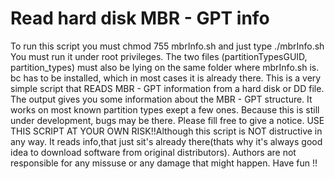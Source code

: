 # Read hard disk MBR - GPT info

To run this script you must chmod 755 mbrInfo.sh and just type ./mbrInfo.sh
You must run it under root privileges. The two files (partitionTypesGUID,
partition_types) must also be lying on the same folder where mbrInfo.sh is.
bc has to be installed, which in most cases it is already there.
This is a very simple script that READS MBR - GPT information from a hard 
disk or DD file. The output gives you some information about the MBR - GPT
structure. It works on most known partition types exept a few ones.
Because this is still under development, bugs may be there. Please
fill free to give a notice.
USE THIS SCRIPT AT YOUR OWN RISK!!Although this script
is NOT distructive in any way. It reads info,that just
sit's already there(thats why it's always good idea to
download software from original distributors). Authors
are not responsible for any missuse or any damage that
might happen. Have fun !!


